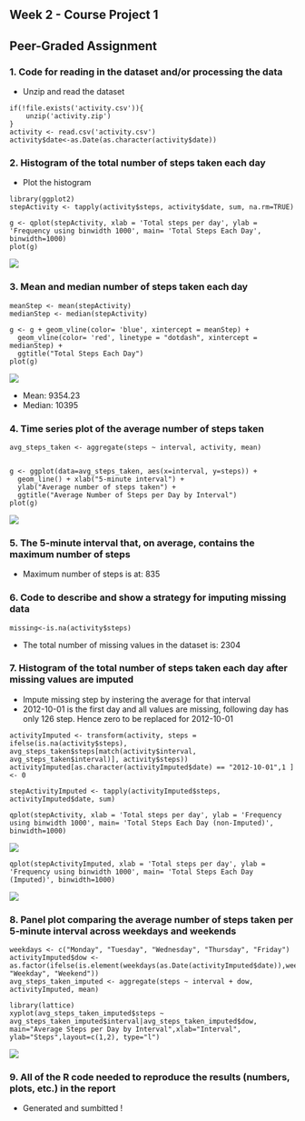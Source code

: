 Week 2 - Course Project 1
-------------------------

Peer-Graded Assignment
----------------------

### 1. Code for reading in the dataset and/or processing the data

-   Unzip and read the dataset

<!-- -->

    if(!file.exists('activity.csv')){
        unzip('activity.zip')
    }
    activity <- read.csv('activity.csv')
    activity$date<-as.Date(as.character(activity$date))

### 2. Histogram of the total number of steps taken each day

-   Plot the histogram

<!-- -->

    library(ggplot2)
    stepActivity <- tapply(activity$steps, activity$date, sum, na.rm=TRUE)

    g <- qplot(stepActivity, xlab = 'Total steps per day', ylab = 'Frequency using binwidth 1000', main= 'Total Steps Each Day', binwidth=1000)
    plot(g)

![](PA1_template_files/figure-markdown_strict/histogram-1.png)

### 3. Mean and median number of steps taken each day

    meanStep <- mean(stepActivity)
    medianStep <- median(stepActivity)

    g <- g + geom_vline(color= 'blue', xintercept = meanStep) +
      geom_vline(color= 'red', linetype = "dotdash", xintercept = medianStep) +
      ggtitle("Total Steps Each Day")
    plot(g)

![](PA1_template_files/figure-markdown_strict/averages-1.png)

-   Mean: 9354.23
-   Median: 10395

### 4. Time series plot of the average number of steps taken

    avg_steps_taken <- aggregate(steps ~ interval, activity, mean)


    g <- ggplot(data=avg_steps_taken, aes(x=interval, y=steps)) +
      geom_line() + xlab("5-minute interval") +
      ylab("Average number of steps taken") +
      ggtitle("Average Number of Steps per Day by Interval")
    plot(g)

![](PA1_template_files/figure-markdown_strict/timeseries-1.png)

### 5. The 5-minute interval that, on average, contains the maximum number of steps

-   Maximum number of steps is at: 835

### 6. Code to describe and show a strategy for imputing missing data

    missing<-is.na(activity$steps)

-   The total number of missing values in the dataset is: 2304

### 7. Histogram of the total number of steps taken each day after missing values are imputed

-   Impute missing step by instering the average for that interval
-   2012-10-01 is the first day and all values are missing, following
    day has only 126 step. Hence zero to be replaced for 2012-10-01

<!-- -->

    activityImputed <- transform(activity, steps = ifelse(is.na(activity$steps), avg_steps_taken$steps[match(activity$interval, avg_steps_taken$interval)], activity$steps))
    activityImputed[as.character(activityImputed$date) == "2012-10-01",1 ] <- 0

    stepActivityImputed <- tapply(activityImputed$steps, activityImputed$date, sum)

    qplot(stepActivity, xlab = 'Total steps per day', ylab = 'Frequency using binwidth 1000', main= 'Total Steps Each Day (non-Imputed)', binwidth=1000)

![](PA1_template_files/figure-markdown_strict/impute_missing_steps-1.png)

    qplot(stepActivityImputed, xlab = 'Total steps per day', ylab = 'Frequency using binwidth 1000', main= 'Total Steps Each Day (Imputed)', binwidth=1000)

![](PA1_template_files/figure-markdown_strict/impute_missing_steps-2.png)

### 8. Panel plot comparing the average number of steps taken per 5-minute interval across weekdays and weekends

    weekdays <- c("Monday", "Tuesday", "Wednesday", "Thursday", "Friday")
    activityImputed$dow <- as.factor(ifelse(is.element(weekdays(as.Date(activityImputed$date)),weekdays), "Weekday", "Weekend"))
    avg_steps_taken_imputed <- aggregate(steps ~ interval + dow, activityImputed, mean)

    library(lattice)
    xyplot(avg_steps_taken_imputed$steps ~ avg_steps_taken_imputed$interval|avg_steps_taken_imputed$dow, main="Average Steps per Day by Interval",xlab="Interval", ylab="Steps",layout=c(1,2), type="l")

![](PA1_template_files/figure-markdown_strict/weekday_weekend-1.png)

### 9. All of the R code needed to reproduce the results (numbers, plots, etc.) in the report

-   Generated and sumbitted !
